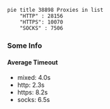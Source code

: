 
```mermaid
pie title 38898 Proxies in list
    "HTTP" : 28156
    "HTTPS": 10070
    "SOCKS" : 7506
```

### Some Info
#### Average Timeout

- mixed: 4.0s
- http: 2.3s
- https: 8.2s
- socks: 6.5s